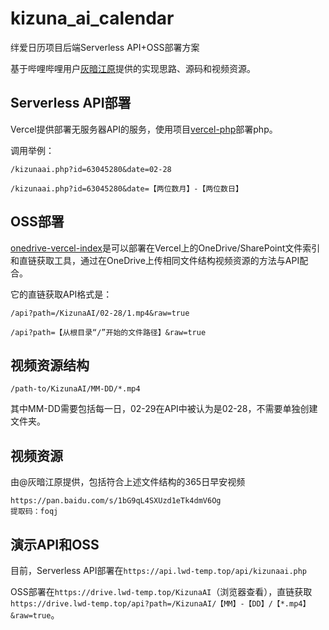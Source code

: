 # kizuna_ai_calendar

绊爱日历项目后端Serverless API+OSS部署方案

基于哔哩哔哩用户[灰暗江原](https://space.bilibili.com/63045280)提供的实现思路、源码和视频资源。

## Serverless API部署

Vercel提供部署无服务器API的服务，使用项目[vercel-php](https://github.com/juicyfx/vercel-php)部署php。

调用举例：

`/kizunaai.php?id=63045280&date=02-28`

`/kizunaai.php?id=63045280&date=【两位数月】-【两位数日】`

## OSS部署

[onedrive-vercel-index](https://github.com/spencerwooo/onedrive-vercel-index)是可以部署在Vercel上的OneDrive/SharePoint文件索引和直链获取工具，通过在OneDrive上传相同文件结构视频资源的方法与API配合。

它的直链获取API格式是：

`/api?path=/KizunaAI/02-28/1.mp4&raw=true`

`/api?path=【从根目录“/”开始的文件路径】&raw=true`

## 视频资源结构

`/path-to/KizunaAI/MM-DD/*.mp4`

其中MM-DD需要包括每一日，02-29在API中被认为是02-28，不需要单独创建文件夹。

## 视频资源

由@灰暗江原提供，包括符合上述文件结构的365日早安视频

```
https://pan.baidu.com/s/1bG9qL4SXUzd1eTk4dmV6Og 
提取码：foqj
```

## 演示API和OSS

目前，Serverless API部署在`https://api.lwd-temp.top/api/kizunaai.php`

OSS部署在`https://drive.lwd-temp.top/KizunaAI`（浏览器查看），直链获取`https://drive.lwd-temp.top/api?path=/KizunaAI/【MM】-【DD】/【*.mp4】&raw=true`。
